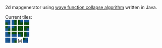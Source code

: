 2d mapgenerator using [wave function collapse algorithm](https://en.wikipedia.org/wiki/Wave_function_collapse) written in Java.

Current tiles:  
![Image](Images/SouthWestGrassWater.png)
![Image](Images/EastGrassWater.png) 
![Image](Images/NorthEastWaterGrass.png)
![Image](Images/SouthGrassWater.png)  
![Image](Images/WestEastGrassWater.png)
![Image](Images/NorthWestWaterGrass.png)
![Image](Images/grass.png)
![Image](Images/SouthEastWaterGrass.png)  
![Image](Images/NorthEastGrassWater.png)
![Image](Images/NorthGrassWater.png)
![Image](Images/SouthWestWaterGrass.png)
![Image](Images/WestGrassWater.png)  
![Image](Images/water.png)
![Image](Images/SouthEastGrassWater.png)
M
![Image](Images/NorthWestGrassWater.png)